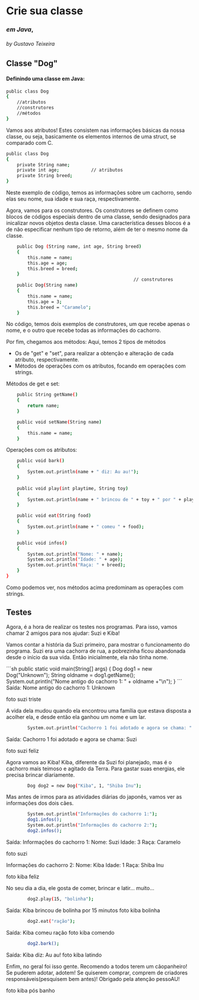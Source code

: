 # Crie sua classe
### _em Java_,
###### by Gustavo Teixeira
## Classe "Dog"
#### Definindo uma classe em Java:

```sh
public class Dog
{
    //atributos
    //construtores
    //métodos
}
```

Vamos aos atributos!
Estes consistem nas informações básicas da nossa classe, ou seja, basicamente os elementos internos de uma struct, se comparado com C.

```sh
public class Dog
{
    private String name;
    private int age;            // atributos
    private String breed;
}
```
Neste exemplo de código, temos as informações sobre um cachorro, sendo elas seu nome, sua idade e sua raça, respectivamente.

Agora, vamos para os construtores.
Os construtores se definem como blocos de códigos especiais dentro de uma classe, sendo designados para inicalizar novos objetos desta classe. Uma característica desses blocos é a de não especificar nenhum tipo de retorno, além de ter o mesmo nome da classe.
```sh
    public Dog (String name, int age, String breed)
    {
        this.name = name;
        this.age = age;
        this.breed = breed;
    }
                                                // construtores
    public Dog(String name)
    {
        this.name = name;
        this.age = 3;
        this.breed = "Caramelo";
    }
```

No código, temos dois exemplos de construtores, um que recebe apenas o nome, e o outro que recebe todas as informações do cachorro.

Por fim, chegamos aos métodos:
Aqui, temos 2 tipos de métodos
 - Os de "get" e "set", para realizar a obtenção e alteração de cada atributo, respectivamente.
 - Métodos de operações com os atributos, focando em operações com strings.
 

Métodos de get e set:

```sh
    public String getName()
    {
        return name;
    }

    public void setName(String name)
    {
        this.name = name;
    }
```
Operações com os atributos:

```sh
    public void bark()    
    {
        System.out.println(name + " diz: Au au!");
    }
                                                                        // métodos
    public void play(int playtime, String toy)
    {
        System.out.println(name + " brincou de " + toy + " por " + playtime + " minutos");
    }

    public void eat(String food)
    {
        System.out.println(name + " comeu " + food);
    }

    public void infos()
    {
        System.out.println("Nome: " + name);
        System.out.println("Idade: " + age);
        System.out.println("Raça: " + breed);
    }
}
```
Como podemos ver, nos métodos acima predominam as operações com strings.


## Testes

Agora, é a hora de realizar os testes nos programas.
Para isso, vamos chamar 2 amigos para nos ajudar: Suzi e Kiba!

Vamos contar a história da Suzi primeiro, para mostrar o funcionamento do programa.
Suzi era uma cachorra de rua, a pobrezinha ficou abandonada desde o início da sua vida.
Então inicialmente, ela não tinha nome.

´´´sh
public static void main(String[] args) 
    {
        Dog dog1 = new Dog("Unknown");
        String oldname = dog1.getName();
        System.out.println("Nome antigo do cachorro 1: " + oldname +"\n");
    }
´´´
Saída: Nome antigo do cachorro 1: Unknown

foto suzi triste

A vida dela mudou quando ela encontrou uma família que estava disposta a acolher ela, e desde então ela ganhou um nome e um lar.

```sh
        System.out.println("Cachorro 1 foi adotado e agora se chama: " + dog1.getName()+"\n");
```
Saída:
Cachorro 1 foi adotado e agora se chama: Suzi

foto suzi feliz


Agora vamos ao Kiba!
Kiba, diferente da Suzi foi planejado, mas é o cachorro mais teimoso e agitado da Terra. Para gastar suas energias, ele precisa brincar diariamente.
```sh
        Dog dog2 = new Dog("Kiba", 1, "Shiba Inu");
```
Mas antes de irmos para as atividades diárias do japonês, vamos ver as informações dos dois cães.

```sh
        System.out.println("Informações do cachorro 1:");
        dog1.infos();
        System.out.println("Informações do cachorro 2:");
        dog2.infos();
```
Saída:
Informações do cachorro 1:
Nome: Suzi
Idade: 3
Raça: Caramelo

foto suzi

Informações do cachorro 2:
Nome: Kiba
Idade: 1
Raça: Shiba Inu

foto kiba feliz

No seu dia a dia, ele gosta de comer, brincar e latir... muito...
```sh
        dog2.play(15, "bolinha");
```
Saída: Kiba brincou de bolinha por 15 minutos
foto kiba bolinha

```sh
        dog2.eat("ração");
```
Saída: Kiba comeu ração
foto kiba comendo

```sh
        dog2.bark();
```
Saída: Kiba diz: Au au!
foto kiba latindo

Enfim, no geral foi isso gente. Recomendo a todos terem um cãopanheiro!
Se puderem adotar, adotem! Se quiserem comprar, comprem de criadores responsáveis(pesquisem bem antes)!
Obrigado pela atenção pessoAU!

foto kiba pós banho
